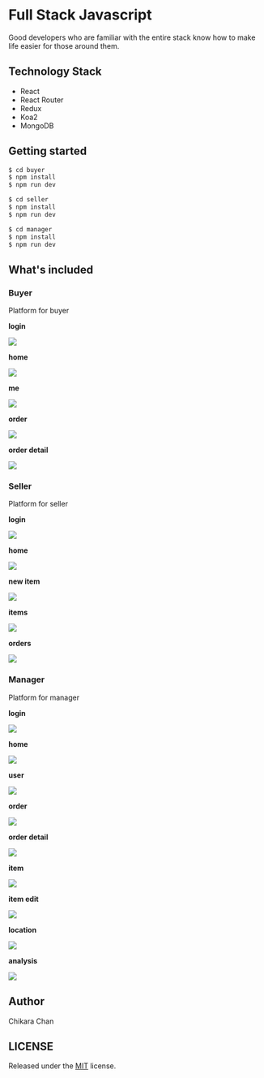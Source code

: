 # Full Stack Javascript
Good developers who are familiar with the entire stack know how to make life easier for those around them.

## Technology Stack

- React
- React Router
- Redux
- Koa2
- MongoDB

## Getting started

``` bash
$ cd buyer
$ npm install
$ npm run dev
```

``` bash
$ cd seller
$ npm install
$ npm run dev
```

``` bash
$ cd manager
$ npm install
$ npm run dev
```

## What's included

### Buyer

Platform for buyer

**login**

![](http://upload-images.jianshu.io/upload_images/4145295-3498c4bf1ab39544.jpeg?imageMogr2/auto-orient/strip%7CimageView2/2/w/330)

**home**

![](http://upload-images.jianshu.io/upload_images/4145295-0f80b6b72c757ab4.png?imageMogr2/auto-orient/strip%7CimageView2/2/w/330)

**me**

![](http://upload-images.jianshu.io/upload_images/4145295-39efecd866e85536.png?imageMogr2/auto-orient/strip%7CimageView2/2/w/330)

**order**

![](http://upload-images.jianshu.io/upload_images/4145295-a5b0a6353cc7c88f.png?imageMogr2/auto-orient/strip%7CimageView2/2/w/330)

**order detail**

![](http://upload-images.jianshu.io/upload_images/4145295-21a28ee52e7591af.png?imageMogr2/auto-orient/strip%7CimageView2/2/w/330)


### Seller

Platform for seller

**login**

![](http://upload-images.jianshu.io/upload_images/4145295-dee0a4545a219bc0.png?imageMogr2/auto-orient/strip%7CimageView2/2/w/330)

**home**

![](http://upload-images.jianshu.io/upload_images/4145295-4c799b743db3ec60.png?imageMogr2/auto-orient/strip%7CimageView2/2/w/330)

**new item**

![](http://upload-images.jianshu.io/upload_images/4145295-e5e222de4e6b4f68.png?imageMogr2/auto-orient/strip%7CimageView2/2/w/330)

**items**

![](http://upload-images.jianshu.io/upload_images/4145295-f3366c0ae5ddd997.png?imageMogr2/auto-orient/strip%7CimageView2/2/w/330)

**orders**

![](http://upload-images.jianshu.io/upload_images/4145295-68b4c6721b4abf43.png?imageMogr2/auto-orient/strip%7CimageView2/2/w/330)

### Manager

Platform for manager

**login**

![](http://upload-images.jianshu.io/upload_images/4145295-2bd1b5b22449b92b.png?imageMogr2/auto-orient/strip%7CimageView2/2/w/1240)

**home**

![](http://upload-images.jianshu.io/upload_images/4145295-66edee23f559faf1.png?imageMogr2/auto-orient/strip%7CimageView2/2/w/1240)

**user**

![](http://upload-images.jianshu.io/upload_images/4145295-5a22b585b956e393.png?imageMogr2/auto-orient/strip%7CimageView2/2/w/1240)

**order**

![](http://upload-images.jianshu.io/upload_images/4145295-955cd674c0574743.png?imageMogr2/auto-orient/strip%7CimageView2/2/w/1240)

**order detail**

![](http://upload-images.jianshu.io/upload_images/4145295-a089b914608ade42.png?imageMogr2/auto-orient/strip%7CimageView2/2/w/1240)

**item**

![](http://upload-images.jianshu.io/upload_images/4145295-80cdc5356e37fbe2.png?imageMogr2/auto-orient/strip%7CimageView2/2/w/1240)

**item edit**

![](http://upload-images.jianshu.io/upload_images/4145295-f1c9e4b79ba70235.png?imageMogr2/auto-orient/strip%7CimageView2/2/w/1240)

**location**

![](http://upload-images.jianshu.io/upload_images/4145295-ed37da25421c65be.png?imageMogr2/auto-orient/strip%7CimageView2/2/w/1240)

**analysis**

![](http://upload-images.jianshu.io/upload_images/4145295-e40969fa5f5ae3fc.png?imageMogr2/auto-orient/strip%7CimageView2/2/w/1240)

## Author

Chikara Chan

## LICENSE

Released under the [MIT](https://github.com/chikara-chan/full-stack-javascript/blob/master/LICENSE) license.
